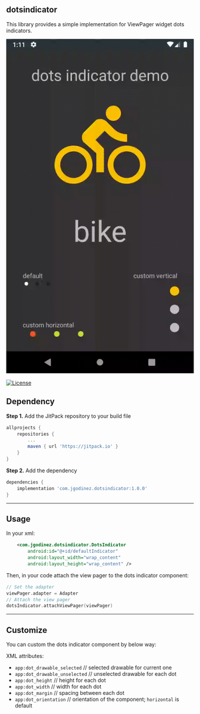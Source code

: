 ## dotsindicator
This library provides a simple implementation for ViewPager widget  dots indicators.

![Alt text](/assets/demo.gif?raw=true "dotsindicator")


[![License](https://img.shields.io/badge/License-Apache%202.0-blue.svg)](https://opensource.org/licenses/Apache-2.0)

## Dependency

**Step 1.** Add the JitPack repository to your build file
```gradle
allprojects {
    repositories {
        ...
        maven { url 'https://jitpack.io' }
    }
}
```
   
**Step 2.** Add the dependency
```gradle
dependencies {
    implementation 'com.jgodinez.dotsindicator:1.0.0'
}
```

---

## Usage

In your xml:

```xml
    <com.jgodinez.dotsindicator.DotsIndicator
        android:id="@+id/defaultIndicator"
        android:layout_width="wrap_content"
        android:layout_height="wrap_content" />
```

Then, in your code attach the view pager to the dots indicator component:

```kotlin
// Set the adapter
viewPager.adapter = Adapter
// Attach the view pager
dotsIndicator.attachViewPager(viewPager)
```

---

## Customize

You can custom the dots indicator component by below way:

XML attributes:

* `app:dot_drawable_selected` // selected drawable for current one
* `app:dot_drawable_unselected` // unselected drawable for each dot
* `app:dot_height` // height for each dot
* `app:dot_width` // width for each dot
* `app:dot_margin` // spacing between each dot
* `app:dot_orientation` // orientation of the component; `horizontal` is default
